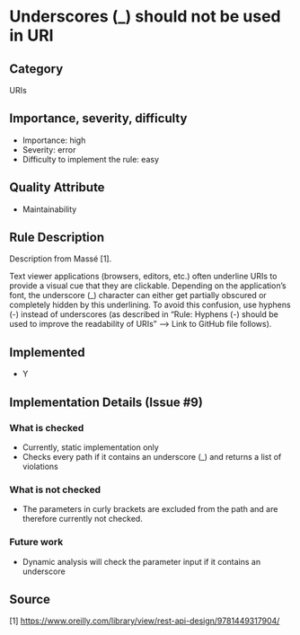 # Underscores (_) should not be used in URI

## Category

URIs

## Importance, severity, difficulty

* Importance: high
* Severity: error
* Difficulty to implement the rule: easy

## Quality Attribute

* Maintainability

## Rule Description

Description from Massé [1].

Text viewer applications (browsers, editors, etc.) often underline URIs to provide a visual cue that they are clickable.
Depending on the application’s font, the underscore (_) character can either get partially obscured or completely hidden
by this underlining. To avoid this confusion, use hyphens (-) instead of underscores (as described in “Rule: Hyphens (-)
should be used to improve the readability of URIs” --> Link to GitHub file follows).

## Implemented

* Y

## Implementation Details (Issue #9)

### What is checked
* Currently, static implementation only
* Checks every path if it contains an underscore (_) and returns a list of violations

### What is not checked

* The parameters in curly brackets are excluded from the path and are therefore currently not checked.

### Future work

* Dynamic analysis will check the parameter input if it contains an underscore

## Source

[1] https://www.oreilly.com/library/view/rest-api-design/9781449317904/